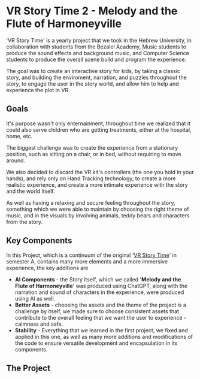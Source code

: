 # VR Story Time 2 - Melody and the Flute of Harmoneyville
'VR Story Time' is a yearly project that we took in the Hebrew University, in collaboration with students from the Bezalel Academy, Music students to produce the sound effects and background music, and Computer Science students to produce the overall scene build and program the experience.

The goal was to create an interactive story for kids, by taking a classic story, and building the enviroment, narration, and puzzles throughout the story, to engage the user in the story world, and allow him to help and experience the plot in VR.

## Goals

It's purpose wasn't only enternainment, throughout time we realized that it could also serve children who are getting treatments, either at the hospital, home, etc.

The biggest challenge was to create the experience from a stationary position, such as sitting on a chair, or in bed, without requiring to move around.

We also decided to discard the VR kit's controllers (the one you hold in your hands), and rely only on Hand Tracking technology, to create a more realistic experience, and create a more intimate experience with the story and the world itself.

As well as having a relaxing and secure feeling throughout the story, something which we were able to maintain by choosing the right theme of music, and in the visuals by involving animals, teddy bears and characters from the story.

## Key Components
In this Project, which is a continuum of the original '[VR Story Time](https://github.com/husen1015/vrStoryTime)' in semester A, contains many more elements and a more immersive experience, the key additions are

* **AI Components** - the Story itself, which we called '**Melody and the Flute of Harmoneyville**' was produced using ChatGPT, along with the narration and sound of characters in the experience, were produced using AI as well.
* **Better Assets** - choosing the assets and the theme of the project is a challenge by itself, we made sure to choose consistent assets that contribute to the overall feeling that we want the user to experience - calmness and safe.
* **Stability** - Everything that we learned in the first project, we fixed and applied in this one, as well as many more additions and modifications of the code to ensure versatile development and encapsulation in its components.


## The Project

